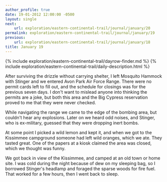 ```yaml
---
author_profile: true
date: 19-01-2012 12:00:00 -0500
layout: single
next:
    url: exploration/eastern-continental-trail/journal/january/20
permalink: exploration/eastern-continental-trail/journal/january/19
previous:
    url: exploration/eastern-continental-trail/journal/january/18
title: January 19
---
```

{% include exploration/eastern-continental-trail/dayrow-finder.md %}
{% include exploration/eastern-continental-trail/daily-description.html %}

After surviving the drizzle without carrying shelter, I left Mosquito Hammock with Stinger and we entered Avon Park Air Force Range. There were no permit cards left to fill out, and the schedule for closings was for the previous seven days. I don't want to mislead anyone into thinking the permits are a joke, but both this area and the Big Cypress reservation proved to me that they were never checked.

While navigating the range we came to the edge of the bombing area, but couldn't hear any explosions. Later on we heard odd noises, and Stinger, who is ex-military, guessed that they were dropping inert bombs.

At some point I picked a wild lemon and kept it, and when we got to the Kissimmee campground someone had left wild oranges, which we ate. They tasted great. One of the papers at a kiosk claimed the area was closed, which we thought was funny.

We got back in view of the Kissimmee, and camped at an old town or home site. I was cold during the night because of dew on my sleeping bag, so I borrowed Stinger's headlamp and foraged the sparse woods for fire fuel. That worked for a few hours, then I went back to sleep.